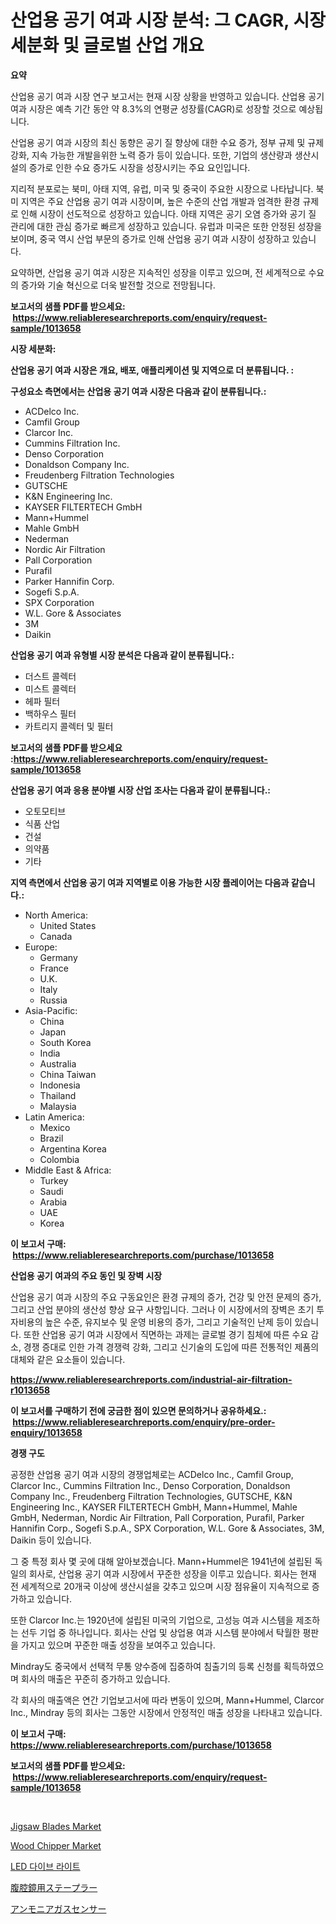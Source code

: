 <p><h1>산업용 공기 여과 시장 분석: 그 CAGR, 시장 세분화 및 글로벌 산업 개요</h1></p><p><strong>요약</strong></p>
<p><p>산업용 공기 여과 시장 연구 보고서는 현재 시장 상황을 반영하고 있습니다. 산업용 공기 여과 시장은 예측 기간 동안 약 8.3%의 연평균 성장률(CAGR)로 성장할 것으로 예상됩니다. </p><p>산업용 공기 여과 시장의 최신 동향은 공기 질 향상에 대한 수요 증가, 정부 규제 및 규제 강화, 지속 가능한 개발을위한 노력 증가 등이 있습니다. 또한, 기업의 생산량과 생산시설의 증가로 인한 수요 증가도 시장을 성장시키는 주요 요인입니다.</p><p>지리적 분포로는 북미, 아태 지역, 유럽, 미국 및 중국이 주요한 시장으로 나타납니다. 북미 지역은 주요 산업용 공기 여과 시장이며, 높은 수준의 산업 개발과 엄격한 환경 규제로 인해 시장이 선도적으로 성장하고 있습니다. 아태 지역은 공기 오염 증가와 공기 질 관리에 대한 관심 증가로 빠르게 성장하고 있습니다. 유럽과 미국은 또한 안정된 성장을 보이며, 중국 역시 산업 부문의 증가로 인해 산업용 공기 여과 시장이 성장하고 있습니다.</p><p>요약하면, 산업용 공기 여과 시장은 지속적인 성장을 이루고 있으며, 전 세계적으로 수요의 증가와 기술 혁신으로 더욱 발전할 것으로 전망됩니다.</p></p>
<p><strong>보고서의 샘플 PDF를 받으세요: &nbsp;<a href="https://www.reliableresearchreports.com/enquiry/request-sample/1013658">https://www.reliableresearchreports.com/enquiry/request-sample/1013658</a></strong></p>
<p><strong>시장 세분화:</strong></p>
<p><strong> 산업용 공기 여과 시장은 개요, 배포, 애플리케이션 및 지역으로 더 분류됩니다. :</strong></p>
<p><strong>구성요소 측면에서는 산업용 공기 여과 시장은 다음과 같이 분류됩니다.:</strong></p>
<p><ul><li>ACDelco Inc.</li><li>Camfil Group</li><li>Clarcor Inc.</li><li>Cummins Filtration Inc.</li><li>Denso Corporation</li><li>Donaldson Company Inc.</li><li>Freudenberg Filtration Technologies</li><li>GUTSCHE</li><li>K&N Engineering Inc.</li><li>KAYSER FILTERTECH GmbH</li><li>Mann+Hummel</li><li>Mahle GmbH</li><li>Nederman</li><li>Nordic Air Filtration</li><li>Pall Corporation</li><li>Purafil</li><li>Parker Hannifin Corp.</li><li>Sogefi S.p.A.</li><li>SPX Corporation</li><li>W.L. Gore & Associates</li><li>3M</li><li>Daikin</li></ul></p>
<p><strong> 산업용 공기 여과 유형별 시장 분석은 다음과 같이 분류됩니다.:</strong></p>
<p><ul><li>더스트 콜렉터</li><li>미스트 콜렉터</li><li>헤파 필터</li><li>백하우스 필터</li><li>카트리지 콜렉터 및 필터</li></ul></p>
<p><strong>보고서의 샘플 PDF를 받으세요 :<a href="https://www.reliableresearchreports.com/enquiry/request-sample/1013658">https://www.reliableresearchreports.com/enquiry/request-sample/1013658</a></strong></p>
<p><strong> 산업용 공기 여과 응용 분야별 시장 산업 조사는 다음과 같이 분류됩니다.:</strong></p>
<p><ul><li>오토모티브</li><li>식품 산업</li><li>건설</li><li>의약품</li><li>기타</li></ul></p>
<p><strong>지역 측면에서 산업용 공기 여과 지역별로 이용 가능한 시장 플레이어는 다음과 같습니다.:</strong></p>
<p><ul>
    <li>
        North America:
        <ul>
            <li>United States</li>
            <li>Canada</li>
        </ul>
    </li>
    <li>
        Europe:
        <ul>
            <li>Germany</li>
            <li>France</li>
            <li>U.K.</li>
            <li>Italy</li>
            <li>Russia</li>
        </ul>
    </li>
    <li>
        Asia-Pacific:
        <ul>
            <li>China</li>
            <li>Japan</li>
            <li>South Korea</li>
            <li>India</li>
            <li>Australia</li>
            <li>China Taiwan</li>
            <li>Indonesia</li>
            <li>Thailand</li>
            <li>Malaysia</li>
        </ul>
    </li>
    <li>
        Latin America:
        <ul>
            <li>Mexico</li>
            <li>Brazil</li>
            <li>Argentina Korea</li>
            <li>Colombia</li>
        </ul>
    </li>
    <li>
        Middle East & Africa:
        <ul>
            <li>Turkey</li>
            <li>Saudi</li>
            <li>Arabia</li>
            <li>UAE</li>
            <li>Korea</li>
        </ul>
    </li>
    </ul></p>
<p><strong>이 보고서 구매: &nbsp;<a href="https://www.reliableresearchreports.com/purchase/1013658">https://www.reliableresearchreports.com/purchase/1013658</a></strong></p>
<p><strong>산업용 공기 여과의 주요 동인 및 장벽 시장</strong></p>
<p><p>산업용 공기 여과 시장의 주요 구동요인은 환경 규제의 증가, 건강 및 안전 문제의 증가, 그리고 산업 분야의 생산성 향상 요구 사항입니다. 그러나 이 시장에서의 장벽은 초기 투자비용의 높은 수준, 유지보수 및 운영 비용의 증가, 그리고 기술적인 난제 등이 있습니다. 또한 산업용 공기 여과 시장에서 직면하는 과제는 글로벌 경기 침체에 따른 수요 감소, 경쟁 증대로 인한 가격 경쟁력 강화, 그리고 신기술의 도입에 따른 전통적인 제품의 대체와 같은 요소들이 있습니다.</p></p>
<p><strong><a href="https://www.reliableresearchreports.com/industrial-air-filtration-r1013658">https://www.reliableresearchreports.com/industrial-air-filtration-r1013658</a></strong></p>
<p><strong>이 보고서를 구매하기 전에 궁금한 점이 있으면 문의하거나 공유하세요.: &nbsp;<a href="https://www.reliableresearchreports.com/enquiry/pre-order-enquiry/1013658">https://www.reliableresearchreports.com/enquiry/pre-order-enquiry/1013658</a></strong></p>
<p><strong>경쟁 구도</strong></p>
<p><p>공정한 산업용 공기 여과 시장의 경쟁업체로는 ACDelco Inc., Camfil Group, Clarcor Inc., Cummins Filtration Inc., Denso Corporation, Donaldson Company Inc., Freudenberg Filtration Technologies, GUTSCHE, K&N Engineering Inc., KAYSER FILTERTECH GmbH, Mann+Hummel, Mahle GmbH, Nederman, Nordic Air Filtration, Pall Corporation, Purafil, Parker Hannifin Corp., Sogefi S.p.A., SPX Corporation, W.L. Gore & Associates, 3M, Daikin 등이 있습니다. </p><p>그 중 특정 회사 몇 곳에 대해 알아보겠습니다. Mann+Hummel은 1941년에 설립된 독일의 회사로, 산업용 공기 여과 시장에서 꾸준한 성장을 이루고 있습니다. 회사는 현재 전 세계적으로 20개국 이상에 생산시설을 갖추고 있으며 시장 점유율이 지속적으로 증가하고 있습니다.</p><p>또한 Clarcor Inc.는 1920년에 설립된 미국의 기업으로, 고성능 여과 시스템을 제조하는 선두 기업 중 하나입니다. 회사는 산업 및 상업용 여과 시스템 분야에서 탁월한 평판을 가지고 있으며 꾸준한 매출 성장을 보여주고 있습니다.</p><p>Mindray도 중국에서 선택적 무통 양수증에 집중하여 침출기의 등록 신청를 획득하였으며 회사의 매출은 꾸준히 증가하고 있습니다.</p><p>각 회사의 매출액은 연간 기업보고서에 따라 변동이 있으며, Mann+Hummel, Clarcor Inc., Mindray 등의 회사는 그동안 시장에서 안정적인 매출 성장을 나타내고 있습니다.</p></p>
<p><strong>이 보고서 구매: &nbsp; <a href="https://www.reliableresearchreports.com/purchase/1013658">https://www.reliableresearchreports.com/purchase/1013658</a></strong></p>
<p><strong>보고서의 샘플 PDF를 받으세요: &nbsp;<a href="https://www.reliableresearchreports.com/enquiry/request-sample/1013658">https://www.reliableresearchreports.com/enquiry/request-sample/1013658</a></strong><strong></strong></p>
<p>&nbsp;</p>
<p><p><a href="https://github.com/BryceTownsendr/Market-Research-Report-List-4/blob/main/jigsaw-blades-market.md">Jigsaw Blades Market</a></p><p><a href="https://medium.com/@xkaywildex/wood-chipper-market-furnishes-information-on-market-share-market-trends-and-market-growth-3bf94ee183d6">Wood Chipper Market</a></p><p><a href="https://github.com/xvz497517413/Market-Research-Report-List-1/blob/main/841231724516.md">LED 다이브 라이트</a></p><p><a href="https://medium.com/@christiandickens2005/%E3%83%A9%E3%83%91%E3%83%AD%E3%82%B9%E3%82%B3%E3%83%94%E3%83%83%E3%82%AF%E3%82%B9%E3%83%86%E3%83%BC%E3%83%97%E3%83%A9%E3%83%BC%E5%B8%82%E5%A0%B4%E8%A6%8F%E6%A8%A1-%E5%B8%82%E5%A0%B4%E8%A6%8B%E9%80%9A%E3%81%97%E3%81%A8%E5%B8%82%E5%A0%B4%E4%BA%88%E6%B8%AC-2024%E5%B9%B4%E3%81%8B%E3%82%892031%E5%B9%B4-25742b52a10b">腹腔鏡用ステープラー</a></p><p><a href="https://medium.com/@aaronanfotrrd897367/%E3%82%A2%E3%83%B3%E3%83%A2%E3%83%8B%E3%82%A2%E3%82%AC%E3%82%B9%E3%82%BB%E3%83%B3%E3%82%B5%E3%83%BC%E5%B8%82%E5%A0%B4%E3%81%AE%E8%A6%8F%E6%A8%A1%E3%81%AF-%E3%82%B0%E3%83%AD%E3%83%BC%E3%83%90%E3%83%AB%E7%94%A3%E6%A5%AD%E3%81%AB%E3%81%8A%E3%81%91%E3%82%8B%E6%9C%80%E9%81%A9%E3%81%AA%E3%83%9E%E3%83%BC%E3%82%B1%E3%83%86%E3%82%A3%E3%83%B3%E3%82%B0%E3%83%81%E3%83%A3%E3%83%8D%E3%83%AB%E3%82%92%E7%A4%BA%E3%81%97%E3%81%A6%E3%81%84%E3%81%BE%E3%81%99-af8f65a4fe8c">アンモニアガスセンサー</a></p></p>
